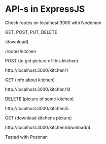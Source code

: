 # API-s in ExpressJS

Check routes on localhost:3000 with Nodemon

GET, POST, PUT, DELETE

(download)

/routes/kitchen

POST (to get picture of this kitchen)

http://localhost:3000/kitchen/1

GET (info about kitchen)

http://localhost:3000/kitchen/14

DELETE (picture of some kitchen)

http://localhost:3000/kitchen/5

GET (download kitchens picture)

http://localhost:3000/kitchen/download/4

Tested with Postman